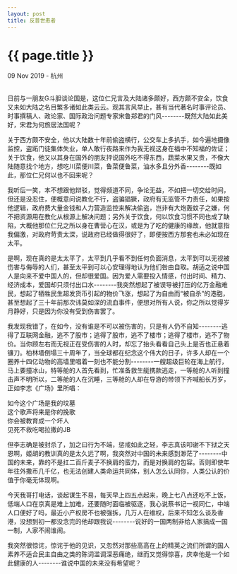 ```yaml
---
layout: post
title: 反普世患者
---
```


{{ page.title }}
================

<p class="meta">09 Nov 2019 - 杭州</p>
<br>
日前与一朋友G斗胆谈论国是，这位仁兄言及大陆诸多颇好，西方颇不安全，饮食又未如大陆之名目繁多诸如此类云云。观其言风举止，甚有当代著名时事评论员、时事撰稿人、政论家、国际政治问题专家宋鲁郑君的门风--------既然大陆如此美好，宋君为何旅居法国呢？  

关于西方颇不安全，他以大陆数十年前偷盗横行，公交车上多扒手，如今遍地摄像监控，盗跖门徒集体失业，单人敢行夜路来作为我无视这身在福中不知福的佐证；关于饮食，他又以其身在国外的朋友抨说国外吃不得东西，蔬菜水果又贵，不像大陆随意找个地方，想吃川菜便川菜，鲁菜便鲁菜，油水多且分外香--------既如此，那位仁兄何以也不回来呢？  

我听后一笑，本不想跟他辩驳，觉得频道不同，争论无益，不如把一切交给时间，但还是没忍住，便概意问说教化不行，盗骗猖獗，政府有无监管不力责任，如果按他逻辑，政府费大量金钱和人力营造监控来解决偷盗，岂非有大炮轰蚊子之嫌，何不把资源用在教化从根源上解决问题；另外关于饮食，何以饮食习惯不同也成了缺陷，大概他那位仁兄之所以身在曹营心在汉，或是为了吃的健康的缘故，他就意指我偏激，对政府苛责太深，说政府已经做得很好了，即便按西方那套也未必如现在太平。  

是啊，现在真的是太太平了，太平到几乎看不到任何负面消息，太平到可以无视被伤害与侮辱的人们，甚至太平到可以心安理得地认为他们咎由自取。胡适之说中国人是向来不爱中国人的，但却很爱国。因为爱人需要投入情感，付出时间、精力、经济成本，爱国却只须付出口水--------我突然想起了被误导被打压的亿万金融难民，想起了牺牲民生超发货币引起的物价飞涨，想起了为自由而“被自杀”的港胞，甚至想起了三十年前那次讳莫如深的流血事件，便想对所有人说，你之所以觉得岁月静好，只是因为你没有受到伤害罢了。  

我发现我错了，在如今，没有谁是不可以被伤害的，只是有人仍不自知--------逃得了互联网金融，逃不了股市；逃得了股市，逃不了楼市；逃得了楼市，逃不了物价。当你顾左右而无视正在受伤害的人时，却忘了抬头看看自己头上是否也正悬着镰刀。柏林墙倒塌三十周年了，当全球都在纪念这个伟大的日子，许多人却在一个圈养十四亿动物的高墙里唱着一刻也不能分割--------一艘超级巨轮在海上航行，马上要撞冰山，特等舱的人首先看到，忙准备救生艇携款逃走，一等舱的人听到撞击声不明所以，二等舱的人在沉睡，三等舱的人却在导游的带领下齐喊船长万岁，正如李志《广场》里所唱：  

如今这个广场是我的坟墓  
这个歌声将来是你的挽歌  
你会被教育成一个坏人  
见死不救吃喝拉撒的JB  

但李志确是被封杀了，加之曰行为不端，惩戒如此之轻，李志真该叩谢不下狱之天恩啊，姬胡的教训真的是太久远了啊，我突然对中国的未来感到渺茫了--------中国的未来，靠的不是扛二百斤麦子不换肩的蛮力，而是对换肩的包容。否则即使年年往外撒币几千亿，也无法创建人类命运共同体，别人怎么认同你，人类公认的价值于你毫无体现啊。  

今天我哥打电话，谈起谋生不易，每天早上四五点起来，晚上七八点还吃不上饭，低端人口在京真是难上加难，还要随时面临被驱逐，我心说蔡书记一视同仁，中端人口便好了吗，最近小产权房不也被强拆，几万人在维权，后来不知怎么谈及香港，没想到初一都没念完的他却跟我说--------说好的一国两制非给人家搞成一国一制，人家不闹谁闹。  

我突然很惊诧，惊诧于他的见识，又忽然对那些高高在上的精英之流们所谓的国人素养不适合民主自由之类的陈词滥调深恶痛绝，继而又觉得惊喜，庆幸他是一个如此健康的人--------谁说中国的未来没有希望呢？  

<br>